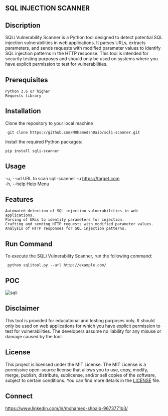 ## SQL INJECTION SCANNER

## Discription
SQLi Vulnerability Scanner is a Python tool designed to detect potential SQL injection vulnerabilities in web applications. It parses URLs, extracts parameters, and sends requests with modified parameter values to identify SQL injection patterns in the HTTP response. This tool is intended for security testing purposes and should only be used on systems where you have explicit permission to test for vulnerabilities.
 

## Prerequisites

    Python 3.6 or higher
    Requests library

## Installation

 Clone the repository to your local machine
 
     git clone https://github.com/M0hamedsh0aib/sqli-scanner.git

 Install the required Python packages:
 
    pip install sqli-scanner

 
## Usage 
-u, --url     URL to scan                                sqli-scanner -u https://target.com  
-h, --help    Help Menu

## Features

    Automated detection of SQL injection vulnerabilities in web applications.
    Parsing of URLs to identify parameters for injection.
    Crafting and sending HTTP requests with modified parameter values.
    Analysis of HTTP responses for SQL injection patterns.

## Run Command
To execute the SQLi Vulnerability Scanner, run the following command:

     python sqlitool.py --url http://example.com/

## POC 


![sqli](https://github.com/M0hamedsh0aib/sqli-scanner/assets/108838188/6148f421-de84-4831-9abc-cea89d942bb9)


## Disclaimer

This tool is provided for educational and testing purposes only. It should only be used on web applications for which you have explicit permission to test for vulnerabilities. The developers assume no liability for any misuse or damage caused by the tool.

## License

This project is licensed under the MIT License. The MIT License is a permissive open-source license that allows you to use, copy, modify, merge, publish, distribute, sublicense, and/or sell copies of the software, subject to certain conditions. You can find more details in the [LICENSE](LICENSE) file.

## Connect 
https://www.linkedin.com/in/mohamed-shoaib-9673771b3/
